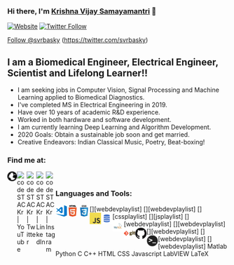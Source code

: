 ### Hi there, I'm [Krishna Vijay Samayamantri][website] 👋

[![Website](https://img.shields.io/badge/Krishna%20Vijay%20Samayamantri-Biomedical%20Engineer-brightgreen)](https://krishnavijaysamayamantri.com/)
[![Twitter Follow](https://img.shields.io/twitter/url?style=social)](https://twitter.com/intent/follow?original_referer=https%3A%2F%2Fgithub.com%2Fsvrbasky&screen_name=svrbasky)

<a class="twitter-follow-button"
  href="https://twitter.com/TwitterDev">
Follow @svrbasky</a>
(https://twitter.com/svrbasky)

## I am a Biomedical Engineer, Electrical Engineer, Scientist and Lifelong Learner!!
- I am seeking jobs in Computer Vision, Signal Processing and Machine Learning applied to Biomedical Diagnostics.
- I've completed MS in Electrical Engineering in 2019.
- Have over 10 years of academic R&D experience.
- Worked in both hardware and software development.
- I am currently learning Deep Learning and Algorithm Development.
- 2020 Goals: Obtain a sustainable job soon and get married.
- Creative Endeavors: Indian Classical Music, Poetry, Beat-boxing!

### Find me at:
[<img align="left" alt="codeSTACKr.com" width="22px" src="https://raw.githubusercontent.com/iconic/open-iconic/master/svg/globe.svg" />][website]
[<img align="left" alt="codeSTACKr | YouTube" width="22px" src="https://cdn.jsdelivr.net/npm/simple-icons@v3/icons/youtube.svg" />][youtube]
[<img align="left" alt="codeSTACKr | Twitter" width="22px" src="https://cdn.jsdelivr.net/npm/simple-icons@v3/icons/twitter.svg" />][twitter]
[<img align="left" alt="codeSTACKr | LinkedIn" width="22px" src="https://cdn.jsdelivr.net/npm/simple-icons@v3/icons/linkedin.svg" />][linkedin]
[<img align="left" alt="codeSTACKr | Instagram" width="22px" src="https://cdn.jsdelivr.net/npm/simple-icons@v3/icons/instagram.svg" />][instagram]


<br/>

### Languages and Tools:

[<img align="left" alt="Visual Studio Code" width="26px" src="https://raw.githubusercontent.com/github/explore/80688e429a7d4ef2fca1e82350fe8e3517d3494d/topics/visual-studio-code/visual-studio-code.png" />][webdevplaylist]
[<img align="left" alt="HTML5" width="26px" src="https://raw.githubusercontent.com/github/explore/80688e429a7d4ef2fca1e82350fe8e3517d3494d/topics/html/html.png" />][webdevplaylist]
[<img align="left" alt="CSS3" width="26px" src="https://raw.githubusercontent.com/github/explore/80688e429a7d4ef2fca1e82350fe8e3517d3494d/topics/css/css.png" />][cssplaylist]
[<img align="left" alt="JavaScript" width="26px" src="https://raw.githubusercontent.com/github/explore/80688e429a7d4ef2fca1e82350fe8e3517d3494d/topics/javascript/javascript.png" />][jsplaylist]
[<img align="left" alt="SQL" width="26px" src="https://raw.githubusercontent.com/github/explore/80688e429a7d4ef2fca1e82350fe8e3517d3494d/topics/sql/sql.png" />][webdevplaylist]
[<img align="left" alt="MySQL" width="26px" src="https://raw.githubusercontent.com/github/explore/80688e429a7d4ef2fca1e82350fe8e3517d3494d/topics/mysql/mysql.png" />][webdevplaylist]
[<img align="left" alt="Git" width="26px" src="https://raw.githubusercontent.com/github/explore/80688e429a7d4ef2fca1e82350fe8e3517d3494d/topics/git/git.png" />][webdevplaylist]
[<img align="left" alt="GitHub" width="26px" src="https://raw.githubusercontent.com/github/explore/78df643247d429f6cc873026c0622819ad797942/topics/github/github.png" />][webdevplaylist]
[<img align="left" alt="Terminal" width="26px" src="https://raw.githubusercontent.com/github/explore/80688e429a7d4ef2fca1e82350fe8e3517d3494d/topics/terminal/terminal.png" />][webdevplaylist]
Matlab
Python
C
C++
HTML
CSS
Javascript
LabVIEW
LaTeX

<br/>
<br/>



[website]: https://krishnavijaysamayamantri.com/
[twitter]: https://twitter.com/svrbasky
[youtube]: https://www.youtube.com/user/Basky008

[instagram]: https://instagram.com/svrbasky
[linkedin]: https://www.linkedin.com/in/svrkrishnavijay/
